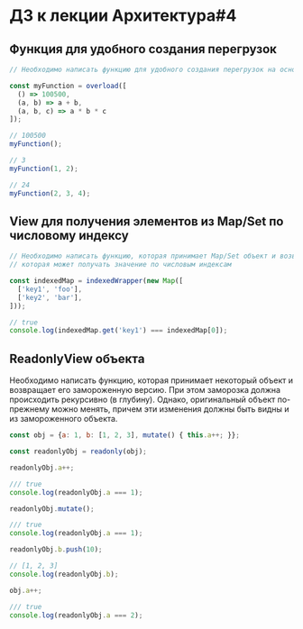 # ДЗ к лекции Архитектура#4

## Функция для удобного создания перегрузок

```js
// Необходимо написать функцию для удобного создания перегрузок на основе аргументов

const myFunction = overload([
  () => 100500,
  (a, b) => a + b,
  (a, b, c) => a * b * c
]);

// 100500
myFunction();

// 3
myFunction(1, 2);

// 24
myFunction(2, 3, 4);
```

## View для получения элементов из Map/Set по числовому индексу

```js
// Необходимо написать функцию, которая принимает Map/Set объект и возвращает обертку,
// которая может получать значение по числовым индексам

const indexedMap = indexedWrapper(new Map([
  ['key1', 'foo'],
  ['key2', 'bar'],
]));

// true
console.log(indexedMap.get('key1') === indexedMap[0]);
```

## ReadonlyView объекта

Необходимо написать функцию, которая принимает некоторый объект и возвращает его замороженную версию.
При этом заморозка должна происходить рекурсивно (в глубину). Однако, оригинальный объект по-прежнему можно менять,
причем эти изменения должны быть видны и из замороженного объекта.

```js
const obj = {a: 1, b: [1, 2, 3], mutate() { this.a++; }};

const readonlyObj = readonly(obj);

readonlyObj.a++;

/// true
console.log(readonlyObj.a === 1);

readonlyObj.mutate();

/// true
console.log(readonlyObj.a === 1);

readonlyObj.b.push(10);

// [1, 2, 3]
console.log(readonlyObj.b);

obj.a++;

/// true
console.log(readonlyObj.a === 2);
```
